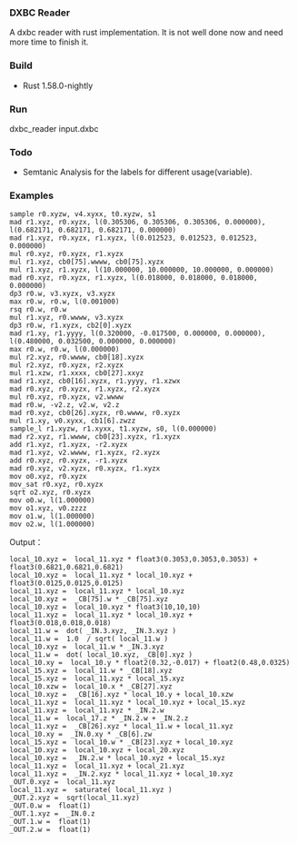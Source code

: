 ### DXBC Reader
A dxbc reader with rust implementation. It is not well done now and need more time to finish it.

### Build
* Rust 1.58.0-nightly

### Run
dxbc_reader input.dxbc

### Todo
*   Semtanic Analysis for the labels for different usage(variable).

### Examples

    sample r0.xyzw, v4.xyxx, t0.xyzw, s1
    mad r1.xyz, r0.xyzx, l(0.305306, 0.305306, 0.305306, 0.000000), l(0.682171, 0.682171, 0.682171, 0.000000)
    mad r1.xyz, r0.xyzx, r1.xyzx, l(0.012523, 0.012523, 0.012523, 0.000000)
    mul r0.xyz, r0.xyzx, r1.xyzx
    mul r1.xyz, cb0[75].wwww, cb0[75].xyzx
    mul r1.xyz, r1.xyzx, l(10.000000, 10.000000, 10.000000, 0.000000)
    mad r0.xyz, r0.xyzx, r1.xyzx, l(0.018000, 0.018000, 0.018000, 0.000000)
    dp3 r0.w, v3.xyzx, v3.xyzx
    max r0.w, r0.w, l(0.001000)
    rsq r0.w, r0.w
    mul r1.xyz, r0.wwww, v3.xyzx
    dp3 r0.w, r1.xyzx, cb2[0].xyzx
    mad r1.xy, r1.yyyy, l(0.320000, -0.017500, 0.000000, 0.000000), l(0.480000, 0.032500, 0.000000, 0.000000)
    max r0.w, r0.w, l(0.000000)
    mul r2.xyz, r0.wwww, cb0[18].xyzx
    mul r2.xyz, r0.xyzx, r2.xyzx
    mul r1.xzw, r1.xxxx, cb0[27].xxyz
    mad r1.xyz, cb0[16].xyzx, r1.yyyy, r1.xzwx
    mad r0.xyz, r0.xyzx, r1.xyzx, r2.xyzx
    mul r0.xyz, r0.xyzx, v2.wwww
    mad r0.w, -v2.z, v2.w, v2.z
    mad r0.xyz, cb0[26].xyzx, r0.wwww, r0.xyzx
    mul r1.xy, v0.xyxx, cb1[6].zwzz
    sample_l r1.xyzw, r1.xyxx, t1.xyzw, s0, l(0.000000)
    mad r2.xyz, r1.wwww, cb0[23].xyzx, r1.xyzx
    add r1.xyz, r1.xyzx, -r2.xyzx
    mad r1.xyz, v2.wwww, r1.xyzx, r2.xyzx
    add r0.xyz, r0.xyzx, -r1.xyzx
    mad r0.xyz, v2.xyzx, r0.xyzx, r1.xyzx
    mov o0.xyz, r0.xyzx
    mov_sat r0.xyz, r0.xyzx
    sqrt o2.xyz, r0.xyzx
    mov o0.w, l(1.000000)
    mov o1.xyz, v0.zzzz
    mov o1.w, l(1.000000)
    mov o2.w, l(1.000000)

Output：

    local_10.xyz =  local_11.xyz * float3(0.3053,0.3053,0.3053) + float3(0.6821,0.6821,0.6821)
    local_10.xyz =  local_11.xyz * local_10.xyz + float3(0.0125,0.0125,0.0125)
    local_11.xyz =  local_11.xyz * local_10.xyz
    local_10.xyz =  _CB[75].w * _CB[75].xyz
    local_10.xyz =  local_10.xyz * float3(10,10,10)
    local_11.xyz =  local_11.xyz * local_10.xyz + float3(0.018,0.018,0.018)
    local_11.w =  dot( _IN.3.xyz, _IN.3.xyz )
    local_11.w =  1.0  / sqrt( local_11.w )
    local_10.xyz =  local_11.w * _IN.3.xyz
    local_11.w =  dot( local_10.xyz, _CB[0].xyz )
    local_10.xy =  local_10.y * float2(0.32,-0.017) + float2(0.48,0.0325)
    local_15.xyz =  local_11.w * _CB[18].xyz
    local_15.xyz =  local_11.xyz * local_15.xyz
    local_10.xzw =  local_10.x * _CB[27].xyz
    local_10.xyz =  _CB[16].xyz * local_10.y + local_10.xzw
    local_11.xyz =  local_11.xyz * local_10.xyz + local_15.xyz
    local_11.xyz =  local_11.xyz * _IN.2.w
    local_11.w =  local_17.z * _IN.2.w + _IN.2.z
    local_11.xyz =  _CB[26].xyz * local_11.w + local_11.xyz
    local_10.xy =  _IN.0.xy * _CB[6].zw
    local_15.xyz =  local_10.w * _CB[23].xyz + local_10.xyz
    local_10.xyz =  local_10.xyz + local_20.xyz
    local_10.xyz =  _IN.2.w * local_10.xyz + local_15.xyz
    local_11.xyz =  local_11.xyz + local_21.xyz
    local_11.xyz =  _IN.2.xyz * local_11.xyz + local_10.xyz
    _OUT.0.xyz =  local_11.xyz
    local_11.xyz =  saturate( local_11.xyz )
    _OUT.2.xyz =  sqrt(local_11.xyz)
    _OUT.0.w =  float(1)
    _OUT.1.xyz =  _IN.0.z
    _OUT.1.w =  float(1)
    _OUT.2.w =  float(1)
